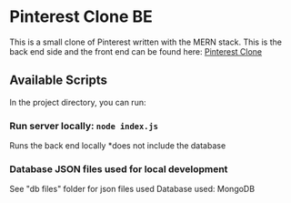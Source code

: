 # Pinterest Clone BE

This is a small clone of Pinterest written with the MERN stack.
This is the back end side and the front end can be found here: [Pinterest Clone](https://github.com/marchesed/pinterest-clone)

## Available Scripts

In the project directory, you can run:

### Run server locally: `node index.js`

Runs the back end locally
*does not include the database

### Database JSON files used for local development

See "db files" folder for json files used
Database used: MongoDB